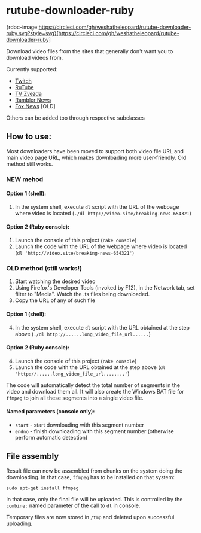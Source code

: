 # rutube-downloader-ruby
{rdoc-image:https://circleci.com/gh/weshatheleopard/rutube-downloader-ruby.svg?style=svg}[https://circleci.com/gh/weshatheleopard/rutube-downloader-ruby]

Download video files from the sites that generally don't want you to download videos from.

Currently supported:
  * [Twitch](https://www.twitch.tv/)
  * [RuTube](https://rutube.ru/)
  * [TV Zvezda](https://tvzvezda.ru/)
  * [Rambler News](https://news.rambler.ru/video/)
  * [Fox News](https://www.foxnews.com) [OLD]
  
Others can be added too through respective subclasses
  
## How to use:
Most downloaders have been moved to support both video file URL and main video page URL, which makes downloading more user-friendly. Old method still works.

### NEW mehod

#### Option 1 (shell):
1. In the system shell, execute `dl` script with the URL of the webpage where video is located (`./dl http://video.site/breaking-news-654321`)

#### Option 2 (Ruby console):
1. Launch the console of this project (`rake console`)
2. Launch the code with the URL of the webpage where video is located (`dl 'http://video.site/breaking-news-654321'`)

### OLD method (still works!)

1. Start watching the desired video
2. Using Firefox's Developer Tools (invoked by F12), in the Network tab, set filter to "Media". Watch the .ts files being downloaded.
3. Copy the URL of any of such file

#### Option 1 (shell):
4. In the system shell, execute `dl` script with the URL obtained at the step above (`./dl http://......long_video_file_url......`)

#### Option 2 (Ruby console):
4. Launch the console of this project (`rake console`)
5. Launch the code with the URL obtained at the step above (`dl 'http://......long_video_file_url........'`)

The code will automatically detect the total number of segments in the video and download them all. It will also create the Windows BAT file for `ffmpeg` to join all these segments into a single video file.

#### Named parameters (console only):
  * `start` - start downloading with this segment number
  * `endno` - finish downloading with this segment number (otherwise perform automatic detection)

## File assembly

Result file can now be assembled from chunks on the system doing the downloading. In that case, `ffmpeg` has to be installed on that system:

  `sudo apt-get install ffmpeg`

In that case, only the final file will be uploaded. This is controlled by the `combine:` named parameter of the call to `dl` in console.

Temporary files are now stored in `/tmp` and deleted upon successful uploading.
